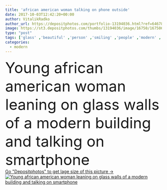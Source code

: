 ```yaml
---
title: 'african american woman talking on phone outside'
date: 2017-10-03T12:42:20+00:00
author: VitalikRadko
author_url: https://depositphotos.com/portfolio-13194036.html?ref=64678756
image: https://st3.depositphotos.com/thumbs/13194036/image/16750/167506082/api_thumb_450.jpg?forcejpeg=true
type: "post"
tags: ['glass' ,'beautiful' ,'person' ,'smiling' ,'people' ,'modern' ,'building' ,'city' ,'urban' ,'stylish' ,'alone' ,'attractive' ,'posing' ,'leaning' ,'walls' ,'fashionable' ,'smartphone' ,'fashionista' ,'looking at camera' ,'young adult' ,'black woman' ,'african american' ,'natural light' ,'Talking on Phone' ]
categories: 
  - modern
---
```

<div aling="center">
            <font size="60"> Young african american woman leaning on glass walls of a modern building and talking on smartphone</font>   
</div>
<div>
    <a href='https://st3.depositphotos.com/thumbs/13194036/image/16750/167506082/api_thumb_450.jpg?forcejpeg=true?ref=64678756' target=_blank > Go "Depositphotos" to get lage size of this picture ->
        <img href='https://st3.depositphotos.com/thumbs/13194036/image/16750/167506082/api_thumb_450.jpg?forcejpeg=true?ref=64678756' src='https://st3.depositphotos.com/13194036/16750/i/950/depositphotos_167506082-stock-photo-african-american-woman-talking-on.jpg?forcejpeg=true' alt='Young african american woman leaning on glass walls of a modern building and talking on smartphone' >
    </a>
</div>
